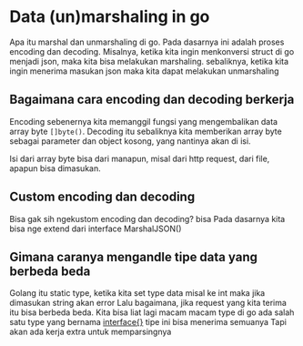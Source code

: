# Data (un)marshaling in go

Apa itu marshal dan unmarshaling di go. Pada dasarnya ini adalah proses encoding dan decoding.
Misalnya, ketika kita ingin menkonversi struct di go menjadi json, maka kita bisa melakukan marshaling.
sebaliknya, ketika kita ingin menerima masukan json maka kita dapat melakukan unmarshaling

## Bagaimana cara encoding dan decoding berkerja

Encoding sebenernya kita memanggil fungsi yang mengembalikan data array byte `[]byte()`.
Decoding itu sebaliknya kita memberikan array byte sebagai parameter dan object kosong,
yang nantinya akan di isi.

Isi dari array byte bisa dari manapun, misal dari http request, dari file, apapun bisa dimasukan.

## Custom encoding dan decoding

Bisa gak sih ngekustom encoding dan decoding? bisa
Pada dasarnya kita bisa nge extend dari interface MarshalJSON()

## Gimana caranya mengandle tipe data yang berbeda beda

Golang itu static type, ketika kita set type data misal ke int maka jika dimasukan string akan error
Lalu bagaimana, jika request yang kita terima itu bisa berbeda beda. Kita bisa liat lagi macam macam type di go
ada salah satu type yang bernama [interface{}](https://tour.golang.org/methods/14) tipe ini bisa menerima semuanya
Tapi akan ada kerja extra untuk memparsingnya